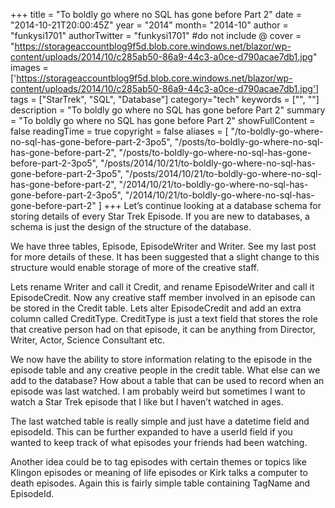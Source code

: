 +++
title = "To boldly go where no SQL has gone before Part 2"
date = "2014-10-21T20:00:45Z"
year = "2014"
month= "2014-10"
author = "funkysi1701"
authorTwitter = "funkysi1701" #do not include @
cover = "https://storageaccountblog9f5d.blob.core.windows.net/blazor/wp-content/uploads/2014/10/c285ab50-86a9-44c3-a0ce-d790acae7db1.jpg"
images = ['https://storageaccountblog9f5d.blob.core.windows.net/blazor/wp-content/uploads/2014/10/c285ab50-86a9-44c3-a0ce-d790acae7db1.jpg']
tags = ["StarTrek", "SQL", "Database"]
category="tech"
keywords = ["", ""]
description = "To boldly go where no SQL has gone before Part 2"
summary = "To boldly go where no SQL has gone before Part 2"
showFullContent = false
readingTime = true
copyright = false
aliases = [
    "/to-boldly-go-where-no-sql-has-gone-before-part-2-3po5",
    "/posts/to-boldly-go-where-no-sql-has-gone-before-part-2",
    "/posts/to-boldly-go-where-no-sql-has-gone-before-part-2-3po5",
    "/posts/2014/10/21/to-boldly-go-where-no-sql-has-gone-before-part-2-3po5",
    "/posts/2014/10/21/to-boldly-go-where-no-sql-has-gone-before-part-2",
    "/2014/10/21/to-boldly-go-where-no-sql-has-gone-before-part-2-3po5",
    "/2014/10/21/to-boldly-go-where-no-sql-has-gone-before-part-2"
]
+++
Let’s continue looking at a database schema for storing details of every Star Trek Episode. If you are new to databases, a schema is just the design of the structure of the database.

We have three tables, Episode, EpisodeWriter and Writer. See my last post for more details of these. It has been suggested that a slight change to this structure would enable storage of more of the creative staff.

Lets rename Writer and call it Credit, and rename EpisodeWriter and call it EpisodeCredit. Now any creative staff member involved in an episode can be stored in the Credit table. Lets alter EpisodeCredit and add an extra column called CreditType. CreditType is just a text field that stores the role that creative person had on that episode, it can be anything from Director, Writer, Actor, Science Consultant etc.

We now have the ability to store information relating to the episode in the episode table and any creative people in the credit table. What else can we add to the database? How about a table that can be used to record when an episode was last watched. I am probably weird but sometimes I want to watch a Star Trek episode that I like but I haven’t watched in ages.

The last watched table is really simple and just have a datetime field and episodeId. This can be further expanded to have a userId field if you wanted to keep track of what episodes your friends had been watching.

Another idea could be to tag episodes with certain themes or topics like Klingon episodes or meaning of life episodes or Kirk talks a computer to death episodes. Again this is fairly simple table containing TagName and EpisodeId.